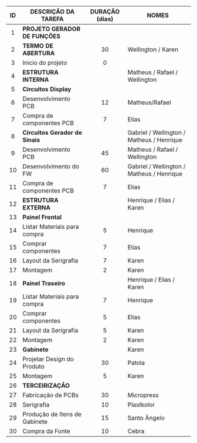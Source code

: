 |  **ID**  | **DESCRIÇÃO DA TAREFA**             | **DURAÇÃO (dias)** | **NOMES** |
| :--: | ------------------------------ | :------------: | --------- |
|  1   | **PROJETO GERADOR DE FUNÇÕES**  |                |  |
|  2   | **TERMO DE ABERTURA**        |       30       | Wellington / Karen |
|  3   | Inicio do projeto         |       0        |           |
|  4   | **ESTRUTURA INTERNA**    |                | Matheus / Rafael / Wellington |
|  5   | **Circuitos Display** |                |           |
|  6   | Desenvolvimento PCB       |       12       | Matheus/Rafael |
|  7   | Compra de componentes PCB |       7        | Elias |
|  8   | **Circuitos Gerador de Sinais** |                | Gabriel / Wellington / Matheus / Henrique |
|  9   | Desenvolvimento PCB       |       45       | Matheus / Rafael / Wellington |
|  10  | Desenvolvimento do FW     |       60       | Gabriel / Wellington / Matheus / Henrique |
|  11  | Compra de componentes PCB |       7        | Elias |
|  12  | **ESTRUTURA EXTERNA**          |                | Henrique / Elias / Karen |
|  13  | **Painel Frontal** |                |           |
|  14  | Listar Materiais para compra |       5        | Henrique |
|  15  | Comprar componentes       |       7        | Elias |
|  16  | Layout da Serigrafia      |       7        | Karen |
|  17  | Montagem                  |       2        | Karen |
|  18  | **Painel Traseiro** |                | Henrique / Elias / Karen |
|  19  | Listar Materiais para compra |       7        | Henrique |
|  20  | Comprar componentes       |       5        | Elias |
|  21  | Layout da Serigrafia      |       5        | Karen |
|  22  | Montagem                  |       2        | Karen |
|  23  | **Gabinete**           |                | Karen |
|  24  | Projetar Design do Produto |       30       | Patola |
|  25  | Montagem                  |       5        | Karen |
|  26  | **TERCEIRIZAÇÃO**            |                |           |
|  27  | Fabricação de PCBs       |       30       | Micropress |
|  28  | Serigrafia                |       10       | Plastkolor |
|  29  | Produção de Itens de Gabinete |       15       | Santo Ângelo |
|  30  | Compra da Fonte           |       10       | Cebra |